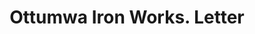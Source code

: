 ---
doi: 10.7916/D8087HHC
date_other: '1890'
date_other_textual: 1890-1899
form: correspondence
genre:
- Letters (correspondence)
name:
- Ottumwa Iron Works
- Johnston Ruffler Co.
object_in_context_url: https://biggert.cul.columbia.edu/items/view/ave_biggert_01755
subject_hierarchical_geographic:
- Ottumwa, Iowa, United States
subject_name:
- Ottumwa Iron Works
- Johnston Ruffler Co.
title: Ottumwa Iron Works. Letter
sort_title: Ottumwa Iron Works. Letter
call_number: ave_biggert_01755
coordinates:
- 41.01305555555555,-92.41472222222222
pid: ave_biggert_01755
identifiers: ave_biggert_01755
permalink: /biggert/ave_biggert_01755/
layout: iiif-image-page
---